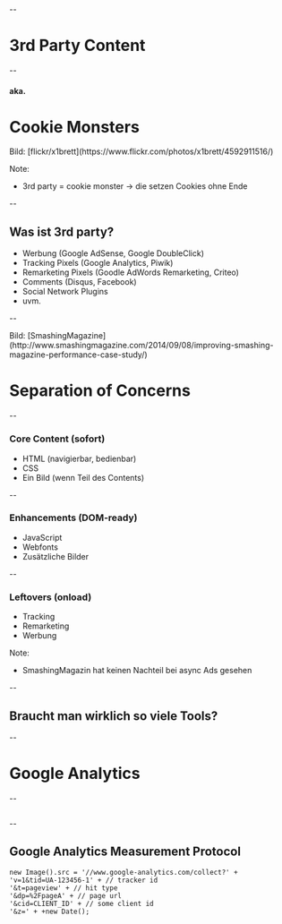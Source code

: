 <!-- .slide: data-background="assets/maps/map_final_5.jpg" class="bg-contain" -->

--

# 3rd Party Content

--

#### aka.
# Cookie Monsters

<!-- .slide: data-background="assets/4592911516_4d8e73977c_o.jpg" -->
<div class="attribution">Bild: [flickr/x1brett](https://www.flickr.com/photos/x1brett/4592911516/)</div>

Note:
- 3rd party = cookie monster -> die setzen Cookies ohne Ende

--

## Was ist 3rd party?

- Werbung (Google AdSense, Google DoubleClick)
- Tracking Pixels (Google Analytics, Piwik)
- Remarketing Pixels (Goodle AdWords Remarketing, Criteo)
- Comments (Disqus, Facebook)
- Social Network Plugins
- uvm.

--

<!-- .slide: data-background="assets/separation-concerns.png" -->
<div class="attribution">Bild: [SmashingMagazine](http://www.smashingmagazine.com/2014/09/08/improving-smashing-magazine-performance-case-study/)</div>

# Separation of Concerns

--

### Core Content (sofort)

- HTML (navigierbar, bedienbar)
- CSS
- Ein Bild (wenn Teil des Contents)

--

### Enhancements (DOM-ready)

- JavaScript
- Webfonts
- Zusätzliche Bilder

--

### Leftovers (onload)

- Tracking
- Remarketing
- Werbung

Note:
- SmashingMagazin hat keinen Nachteil bei async Ads gesehen

--

## Braucht man wirklich so viele Tools?

--

# Google Analytics

--

<img data-src="assets/psi-99.png">

--

## Google Analytics Measurement Protocol

```JS
new Image().src = '//www.google-analytics.com/collect?' +
'v=1&tid=UA-123456-1' + // tracker id
'&t=pageview' + // hit type
'&dp=%2FpageA' + // page url
'&cid=CLIENT_ID' + // some client id
'&z=' + +new Date();
```